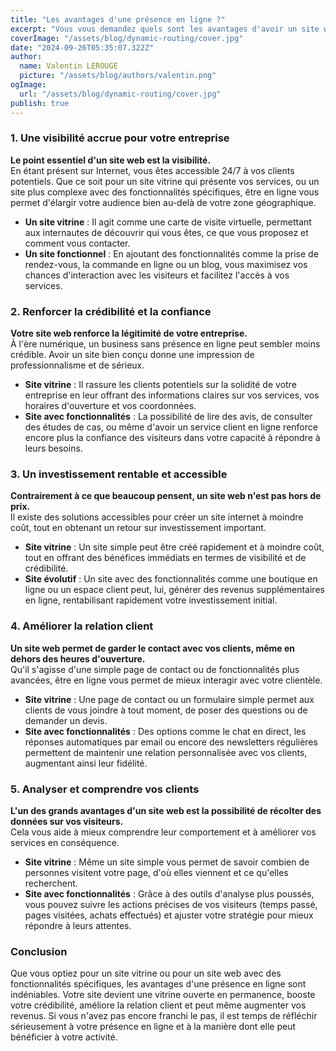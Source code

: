 ```yaml
---
title: "Les avantages d'une présence en ligne ?"
excerpt: "Vous vous demandez quels sont les avantages d'avoir un site web pour votre business ou votre entreprise ? Qu'est ce qu'un site web peut réellement vous apportez ? Je vais vous répondre..."
coverImage: "/assets/blog/dynamic-routing/cover.jpg"
date: "2024-09-26T05:35:07.322Z"
author:
  name: Valentin LEROUGE
  picture: "/assets/blog/authors/valentin.png"
ogImage:
  url: "/assets/blog/dynamic-routing/cover.jpg"
publish: true
---
```


### 1\. Une visibilité accrue pour votre entreprise

**Le point essentiel d'un site web est la visibilité.**\
En étant présent sur Internet, vous êtes accessible 24/7 à vos clients potentiels. Que ce soit pour un site vitrine qui présente vos services, ou un site plus complexe avec des fonctionnalités spécifiques, être en ligne vous permet d'élargir votre audience bien au-delà de votre zone géographique.

- **Un site vitrine** : Il agit comme une carte de visite virtuelle, permettant aux internautes de découvrir qui vous êtes, ce que vous proposez et comment vous contacter.
- **Un site fonctionnel** : En ajoutant des fonctionnalités comme la prise de rendez-vous, la commande en ligne ou un blog, vous maximisez vos chances d'interaction avec les visiteurs et facilitez l'accès à vos services.

### 2\. Renforcer la crédibilité et la confiance

**Votre site web renforce la légitimité de votre entreprise.**\
À l'ère numérique, un business sans présence en ligne peut sembler moins crédible. Avoir un site bien conçu donne une impression de professionnalisme et de sérieux.

- **Site vitrine** : Il rassure les clients potentiels sur la solidité de votre entreprise en leur offrant des informations claires sur vos services, vos horaires d'ouverture et vos coordonnées.
- **Site avec fonctionnalités** : La possibilité de lire des avis, de consulter des études de cas, ou même d'avoir un service client en ligne renforce encore plus la confiance des visiteurs dans votre capacité à répondre à leurs besoins.

### 3\. Un investissement rentable et accessible

**Contrairement à ce que beaucoup pensent, un site web n'est pas hors de prix.**\
Il existe des solutions accessibles pour créer un site internet à moindre coût, tout en obtenant un retour sur investissement important.

- **Site vitrine** : Un site simple peut être créé rapidement et à moindre coût, tout en offrant des bénéfices immédiats en termes de visibilité et de crédibilité.
- **Site évolutif** : Un site avec des fonctionnalités comme une boutique en ligne ou un espace client peut, lui, générer des revenus supplémentaires en ligne, rentabilisant rapidement votre investissement initial.

### 4\. Améliorer la relation client

**Un site web permet de garder le contact avec vos clients, même en dehors des heures d'ouverture.**\
Qu'il s'agisse d'une simple page de contact ou de fonctionnalités plus avancées, être en ligne vous permet de mieux interagir avec votre clientèle.

- **Site vitrine** : Une page de contact ou un formulaire simple permet aux clients de vous joindre à tout moment, de poser des questions ou de demander un devis.
- **Site avec fonctionnalités** : Des options comme le chat en direct, les réponses automatiques par email ou encore des newsletters régulières permettent de maintenir une relation personnalisée avec vos clients, augmentant ainsi leur fidélité.

### 5\. Analyser et comprendre vos clients

**L'un des grands avantages d'un site web est la possibilité de récolter des données sur vos visiteurs.**\
Cela vous aide à mieux comprendre leur comportement et à améliorer vos services en conséquence.

- **Site vitrine** : Même un site simple vous permet de savoir combien de personnes visitent votre page, d'où elles viennent et ce qu'elles recherchent.
- **Site avec fonctionnalités** : Grâce à des outils d'analyse plus poussés, vous pouvez suivre les actions précises de vos visiteurs (temps passé, pages visitées, achats effectués) et ajuster votre stratégie pour mieux répondre à leurs attentes.

### Conclusion

Que vous optiez pour un site vitrine ou pour un site web avec des fonctionnalités spécifiques, les avantages d'une présence en ligne sont indéniables. Votre site devient une vitrine ouverte en permanence, booste votre crédibilité, améliore la relation client et peut même augmenter vos revenus. Si vous n'avez pas encore franchi le pas, il est temps de réfléchir sérieusement à votre présence en ligne et à la manière dont elle peut bénéficier à votre activité.
